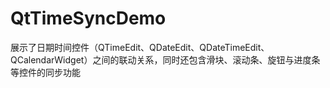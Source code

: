# QtTimeSyncDemo
展示了日期时间控件（QTimeEdit、QDateEdit、QDateTimeEdit、QCalendarWidget）之间的联动关系，同时还包含滑块、滚动条、旋钮与进度条等控件的同步功能
